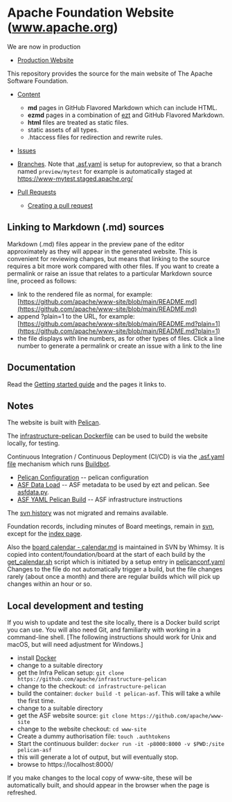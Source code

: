 # Apache Foundation Website (www.apache.org)

We are now in production

- [Production Website](https://www.apache.org/)

This repository provides the source for the main website of The Apache Software Foundation.

- [Content](content)
  - **md** pages in GitHub Flavored Markdown which can include HTML.
  - **ezmd** pages in a combination of [ezt](https://github.com/gstein/ezt/blob/wiki/Syntax.md) and GitHub Flavored Markdown.
  - **html** files are treated as static files.
  - static assets of all types.
  - .htaccess files for redirection and rewrite rules.

- [Issues](https://github.com/apache/www-site/issues)

- [Branches](https://github.com/apache/www-site/branches). Note that [.asf.yaml](./.asf.yaml) is setup for autopreview, so that a branch named `preview/mytest` for example is automatically staged at https://www-mytest.staged.apache.org/

- [Pull Requests](https://github.com/apache/www-site/pulls)
  - [Creating a pull request](https://docs.github.com/en/github/collaborating-with-issues-and-pull-requests/creating-a-pull-request#creating-the-pull-request)

## Linking to Markdown (.md) sources

Markdown (.md) files appear in the preview pane of the editor approximately as they will appear in the generated website.
This is convenient for reviewing changes, but means that linking to the source requires a bit more work compared with other files.
If you want to create a permalink or raise an issue that relates to a particular Markdown source line, proceed as follows:
- link to the rendered file as normal, for example: [https://github.com/apache/www-site/blob/main/README.md](https://github.com/apache/www-site/blob/main/README.md)
- append ?plain=1 to the URL, for example: [https://github.com/apache/www-site/blob/main/README.md?plain=1](https://github.com/apache/www-site/blob/main/README.md?plain=1)
- the file displays with line numbers, as for other types of files. Click a line number to generate a permalink or create an issue with a link to the line

## Documentation

Read the [Getting started guide](https://infra.apache.org/asf-pelican-gettingstarted.html) and the pages it links to.

## Notes

The website is built with [Pelican](https://blog.getpelican.com).

The [infrastructure-pelican Dockerfile](https://github.com/apache/infrastructure-pelican/blob/master/Dockerfile) can be used to build the website locally, for testing.

Continuous Integration / Continuous Deployment (CI/CD) is via the [.asf.yaml file](https://cwiki.apache.org/confluence/display/INFRA/Git+-+.asf.yaml+features)
mechanism which runs [Buildbot](https://ci2.apache.org/#/builders/3/).

- [Pelican Configuration](pelicanconf.yaml) -- pelican configuration
- [ASF Data Load](asfdata.yaml) -- ASF metadata to be used by ezt and pelican. See [asfdata.py](https://github.com/apache/infrastructure-pelican/blob/master/plugins/asfdata.py).
- [ASF YAML Pelican Build](.asf.yaml) -- ASF infrastructure instructions

The [svn history](https://svn.apache.org/viewvc/infrastructure/site/trunk/) was not migrated and remains available.

Foundation records, including minutes of Board meetings, remain in [svn](https://svn.apache.org/viewvc/infrastructure/site/trunk/content/foundation/records/),
except for the [index page](content/foundation/records/index.md).

Also the [board calendar - calendar.md](https://svn.apache.org/repos/asf/infrastructure/site/trunk/content/foundation/board/calendar.md)
is maintained in SVN by Whimsy. It is copied into content/foundation/board at the start of each build by the [get_calendar.sh](get_calendar.sh) script
which is initiated by a setup entry in [pelicanconf.yaml](pelicanconf.yaml)
Changes to the file do not automatically trigger a build, but the file changes rarely (about once a month)
and there are regular builds which will pick up changes within an hour or so.

## Local development and testing

If you wish to update and test the site locally, there is a Docker build script you can use.
You will also need Git, and familiarity with working in a command-line shell.
[The following instructions should work for Unix and macOS, but will need adjustment for Windows.]

- install [Docker](https://www.docker.com/get-started)
- change to a suitable directory
- get the Infra Pelican setup: `git clone https://github.com/apache/infrastructure-pelican`
- change to the checkout: `cd infrastructure-pelican`
- build the container: `docker build -t pelican-asf`. This will take a while the first time.
- change to a suitable directory
- get the ASF website source: `git clone https://github.com/apache/www-site`
- change to the website checkout: `cd www-site`
- Create a dummy authorisation file: `touch .authtokens`
- Start the continuous builder: `docker run -it -p8000:8000 -v $PWD:/site pelican-asf`
- this will generate a lot of output, but will eventually stop.
- browse to https://localhost:8000/

If you make changes to the local copy of www-site, these will be automatically built, and should
appear in the browser when the page is refreshed.

